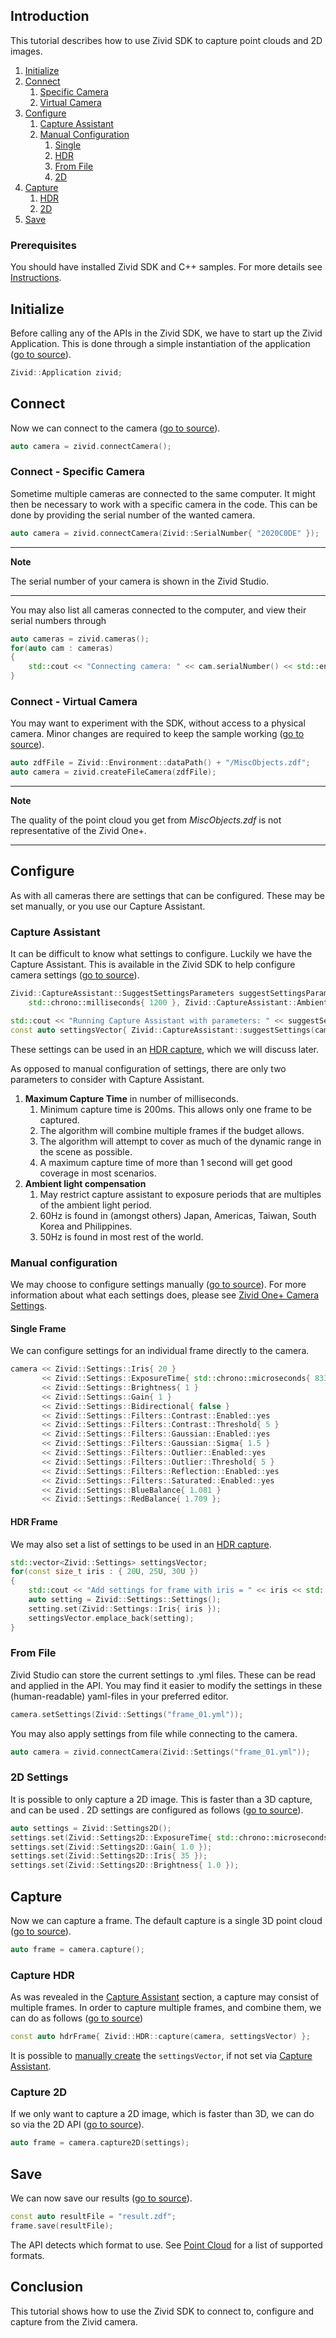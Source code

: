 ## Introduction

This tutorial describes how to use Zivid SDK to capture point clouds and 2D images.

1. [Initialize](#initialize)
2. [Connect](#connect)
   1. [Specific Camera](#connect---specific-camera)
   2. [Virtual Camera](#connect---virtual-camera)
3. [Configure](#configure)
   1. [Capture Assistant](#capture-assistant)
   2. [Manual Configuration](#manual-configuration)
      1. [Single](#single-frame)
      2. [HDR](#hdr-frame)
      3. [From File](#from-file)
      4. [2D](#2d-settings)
4. [Capture](#capture)
    1. [HDR](#capture-hdr)
    2. [2D](#capture-2d)
5. [Save](#save)

### Prerequisites

You should have installed Zivid SDK and C++ samples. For more details see [Instructions][installation-instructions-url].

## Initialize

Before calling any of the APIs in the Zivid SDK, we have to start up the Zivid Application. This is done through a simple instantiation of the application ([go to source][start_app-url]).
```cpp
Zivid::Application zivid;
```

## Connect

Now we can connect to the camera ([go to source][connect-url]).
```cpp
auto camera = zivid.connectCamera();
```

### Connect - Specific Camera

Sometime multiple cameras are connected to the same computer. It might then be necessary to work with a specific camera in the code. This can be done by providing the serial number of the wanted camera.
```cpp
auto camera = zivid.connectCamera(Zivid::SerialNumber{ "2020C0DE" });
```

---
**Note** 

The serial number of your camera is shown in the Zivid Studio.

---

You may also list all cameras connected to the computer, and view their serial numbers through
```cpp
auto cameras = zivid.cameras();
for(auto cam : cameras)
{
    std::cout << "Connecting camera: " << cam.serialNumber() << std::endl;
}
```

### Connect - Virtual Camera

You may want to experiment with the SDK, without access to a physical camera. Minor changes are required to keep the sample working ([go to source][filecamera-url]).
```cpp
auto zdfFile = Zivid::Environment::dataPath() + "/MiscObjects.zdf";
auto camera = zivid.createFileCamera(zdfFile);
```

---
**Note**

The quality of the point cloud you get from *MiscObjects.zdf* is not representative of the Zivid One+.

---

## Configure

As with all cameras there are settings that can be configured. These may be set manually, or you use our Capture Assistant.

### Capture Assistant

It can be difficult to know what settings to configure. Luckily we have the Capture Assistant. This is available in the Zivid SDK to help configure camera settings ([go to source][captureassistant-url]).
```cpp
Zivid::CaptureAssistant::SuggestSettingsParameters suggestSettingsParameters(
    std::chrono::milliseconds{ 1200 }, Zivid::CaptureAssistant::AmbientLightFrequency::none);

std::cout << "Running Capture Assistant with parameters: " << suggestSettingsParameters << std::endl;
const auto settingsVector{ Zivid::CaptureAssistant::suggestSettings(camera, suggestSettingsParameters) };
```

These settings can be used in an [HDR capture](#capture-hdr), which we will discuss later.

As opposed to manual configuration of settings, there are only two parameters to consider with Capture Assistant.

1. **Maximum Capture Time** in number of milliseconds.
    1. Minimum capture time is 200ms. This allows only one frame to be captured.
    2. The algorithm will combine multiple frames if the budget allows.
    3. The algorithm will attempt to cover as much of the dynamic range in the scene as possible.
    4. A maximum capture time of more than 1 second will get good coverage in most scenarios.
2. **Ambient light compensation**
    1. May restrict capture assistant to exposure periods that are multiples of the ambient light period.
    2. 60Hz is found in (amongst others) Japan, Americas, Taiwan, South Korea and Philippines.
    3. 50Hz is found in most rest of the world.

### Manual configuration

We may choose to configure settings manually ([go to source][settings-url]). For more information about what each settings does, please see [Zivid One+ Camera Settings][kb-camera_settings-url].

#### Single Frame

We can configure settings for an individual frame directly to the camera.
```cpp
camera << Zivid::Settings::Iris{ 20 }
       << Zivid::Settings::ExposureTime{ std::chrono::microseconds{ 8333 } }
       << Zivid::Settings::Brightness{ 1 }
       << Zivid::Settings::Gain{ 1 }
       << Zivid::Settings::Bidirectional{ false }
       << Zivid::Settings::Filters::Contrast::Enabled::yes
       << Zivid::Settings::Filters::Contrast::Threshold{ 5 }
       << Zivid::Settings::Filters::Gaussian::Enabled::yes
       << Zivid::Settings::Filters::Gaussian::Sigma{ 1.5 }
       << Zivid::Settings::Filters::Outlier::Enabled::yes
       << Zivid::Settings::Filters::Outlier::Threshold{ 5 }
       << Zivid::Settings::Filters::Reflection::Enabled::yes
       << Zivid::Settings::Filters::Saturated::Enabled::yes
       << Zivid::Settings::BlueBalance{ 1.081 }
       << Zivid::Settings::RedBalance{ 1.709 };
```

#### HDR Frame

We may also set a list of settings to be used in an [HDR capture](#capture-hdr).
```cpp
std::vector<Zivid::Settings> settingsVector;
for(const size_t iris : { 20U, 25U, 30U })
{
    std::cout << "Add settings for frame with iris = " << iris << std::endl;
    auto setting = Zivid::Settings::Settings();
    setting.set(Zivid::Settings::Iris{ iris });
    settingsVector.emplace_back(setting);
}
```

### From File

Zivid Studio can store the current settings to .yml files. These can be read and applied in the API. You may find it easier to modify the settings in these (human-readable) yaml-files in your preferred editor.
```cpp
camera.setSettings(Zivid::Settings("frame_01.yml"));
```
You may also apply settings from file while connecting to the camera.
```cpp
auto camera = zivid.connectCamera(Zivid::Settings("frame_01.yml"));
```

### 2D Settings

It is possible to only capture a 2D image. This is faster than a 3D capture, and can be used . 2D settings are configured as follows ([go to source][settings2d-url]).
```cpp
auto settings = Zivid::Settings2D();
settings.set(Zivid::Settings2D::ExposureTime{ std::chrono::microseconds{ 10000 } });
settings.set(Zivid::Settings2D::Gain{ 1.0 });
settings.set(Zivid::Settings2D::Iris{ 35 });
settings.set(Zivid::Settings2D::Brightness{ 1.0 });
```

## Capture

Now we can capture a frame. The default capture is a single 3D point cloud ([go to source][capture-url]).
```cpp
auto frame = camera.capture();
```

### Capture HDR

As was revealed in the [Capture Assistant](#capture-assistant) section, a capture may consist of multiple frames. In order to capture multiple frames, and combine them, we can do as follows ([go to source][captureHDR-url])
```cpp
const auto hdrFrame{ Zivid::HDR::capture(camera, settingsVector) };
```
It is possible to [manually create](#hdr-frame) the `settingsVector`, if not set via [Capture Assistant](#capture-assistant).

### Capture 2D

If we only want to capture a 2D image, which is faster than 3D, we can do so via the 2D API ([go to source][capture2d-url]).
```cpp
auto frame = camera.capture2D(settings);
```

## Save

We can now save our results ([go to source][save-url]).
```cpp
const auto resultFile = "result.zdf";
frame.save(resultFile);
```
The API detects which format to use. See [Point Cloud][kb-point_cloud-url] for a list of supported formats.

## Conclusion

This tutorial shows how to use the Zivid SDK to connect to, configure and capture from the Zivid camera.

[//]: ### "Recommended further reading"

[installation-instructions-url]: ../../../README.md#instructions
[start_app-url]: Capture/Capture.cpp#L10
[connect-url]: Capture/Capture.cpp#L15
[captureassistant-url]: CaptureAssistant/CaptureAssistant.cpp#L18-L22
[settings-url]: Capture/Capture.cpp#L18-L19
[kb-camera_settings-url]: https://zivid.atlassian.net/wiki/spaces/ZividKB/pages/99713044/Zivid+One+Camera+Settings
[capture-url]: Capture/Capture.cpp#L22
[capture2d-url]: Capture2D/Capture2D.cpp#L22
[settings2d-url]: Capture2D/Capture2D.cpp#L16-L19
[captureHDR-url]: CaptureAssistant/CaptureAssistant.cpp#L31
[save-url]: Capture/Capture.cpp#L25
[kb-point_cloud-url]: https://zivid.atlassian.net/wiki/spaces/ZividKB/pages/427396/Point+Cloud
[filecamera-url]: CaptureFromFile/CaptureFromFile.cpp#L13-L17
